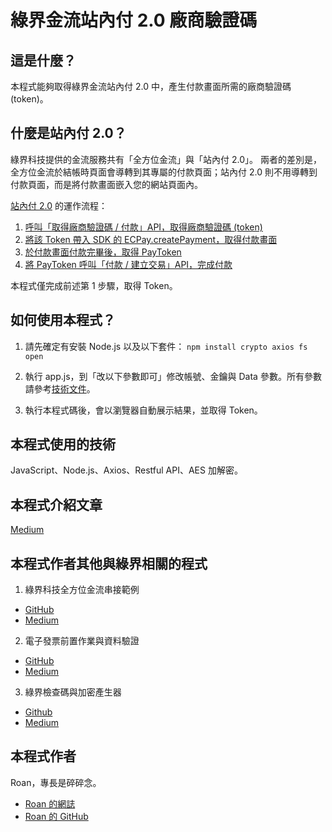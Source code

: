 # 綠界金流站內付 2.0 廠商驗證碼
## 這是什麼？
本程式能夠取得綠界金流站內付 2.0 中，產生付款畫面所需的廠商驗證碼 (token)。

## 什麼是站內付 2.0？
綠界科技提供的金流服務共有「全方位金流」與「站內付 2.0」。
兩者的差別是，全方位金流於結帳時頁面會導轉到其專屬的付款頁面；站內付 2.0 則不用導轉到付款頁面，而是將付款畫面嵌入您的網站頁面內。

[站內付 2.0](https://developers.ecpay.com.tw/?p=8972) 的運作流程：
1. [呼叫「取得廠商驗證碼 / 付款」API，取得廠商驗證碼 (token)](https://developers.ecpay.com.tw/?p=9040)
2. [將該 Token 帶入 SDK 的 ECPay.createPayment，取得付款畫面](https://developers.ecpay.com.tw/?p=9003)
3. [於付款畫面付款完畢後，取得 PayToken](https://developers.ecpay.com.tw/?p=9008)
4. [將 PayToken 呼叫「付款 / 建立交易」API，完成付款](https://developers.ecpay.com.tw/?p=9053)

本程式僅完成前述第 1 步驟，取得 Token。

## 如何使用本程式？
 1. 請先確定有安裝 Node.js 以及以下套件：
``npm install crypto axios fs open``

 2. 執行 app.js，到「改以下參數即可」修改帳號、金鑰與 Data 參數。所有參數請參考[技術文件](https://developers.ecpay.com.tw/?p=9040)。
 
 3. 執行本程式碼後，會以瀏覽器自動展示結果，並取得 Token。

## 本程式使用的技術
JavaScript、Node.js、Axios、Restful API、AES 加解密。

## 本程式介紹文章
[Medium](https://medium.com/@roan6903/ecpay-gettokenbytrade-bac6be42294f)

## 本程式作者其他與綠界相關的程式 
1. 綠界科技全方位金流串接範例 
- [GitHub](https://github.com/evojroan/ECPay_AioCheckout) 
- [Medium](https://medium.com/@roan6903/ecpay-aioexampple-37073ceeb853) 

2. 電子發票前置作業與資料驗證 
- [GitHub](https://github.com/evojroan/ECPAy_EInvoice_Data_Verification) 
- [Medium](https://medium.com/@roan6903/ecpay-einvoice-data-verification-cbd212cb6d63) 

3. 綠界檢查碼與加密產生器
- [Github](https://github.com/evojroan/ECPay_CMVAEStools)
- [Medium](https://medium.com/@roan6903/hash-and-aes-encrypt-4229c1ba71a5)

## 本程式作者
Roan，專長是碎碎念。 
- [Roan 的網誌](https://medium.com/@roan6903) 
- [Roan 的 GitHub](https://github.com/evojroan) 
